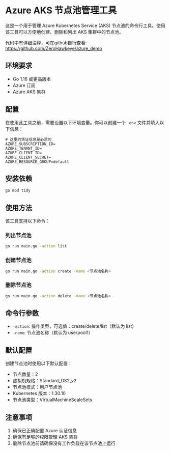 # Azure AKS 节点池管理工具

这是一个用于管理 Azure Kubernetes Service (AKS) 节点池的命令行工具。使用该工具可以方便地创建、删除和列出 AKS 集群中的节点池。

代码中有详细注释，可在github自行查看: https://github.com/ZeroHawkeye/azure_demo

## 环境要求

- Go 1.16 或更高版本
- Azure 订阅
- Azure AKS 集群

## 配置

在使用此工具之前，需要设置以下环境变量。你可以创建一个 `.env` 文件并填入以下信息：

```env
# 这里的凭证信息是必须的
AZURE_SUBSCRIPTION_ID=
AZURE_TENANT_ID=
AZURE_CLIENT_ID=
AZURE_CLIENT_SECRET=
AZURE_RESOURCE_GROUP=default
```

## 安装依赖

```bash
go mod tidy
```

## 使用方法

该工具支持以下命令：

### 列出节点池

```bash
go run main.go -action list
```

### 创建节点池

```bash
go run main.go -action create -name <节点池名称>
```

### 删除节点池

```bash
go run main.go -action delete -name <节点池名称>
```

## 命令行参数

- `-action`: 操作类型，可选值：create/delete/list（默认为 list）
- `-name`: 节点池名称（默认为 userpool1）

## 默认配置

创建节点池时使用以下默认配置：
- 节点数量：2
- 虚拟机规格：Standard_DS2_v2
- 节点池模式：用户节点池
- Kubernetes 版本：1.30.10
- 节点池类型：VirtualMachineScaleSets

## 注意事项

1. 确保已正确配置 Azure 认证信息
2. 确保有足够的权限管理 AKS 集群
3. 删除节点池前请确保没有工作负载在该节点池上运行 